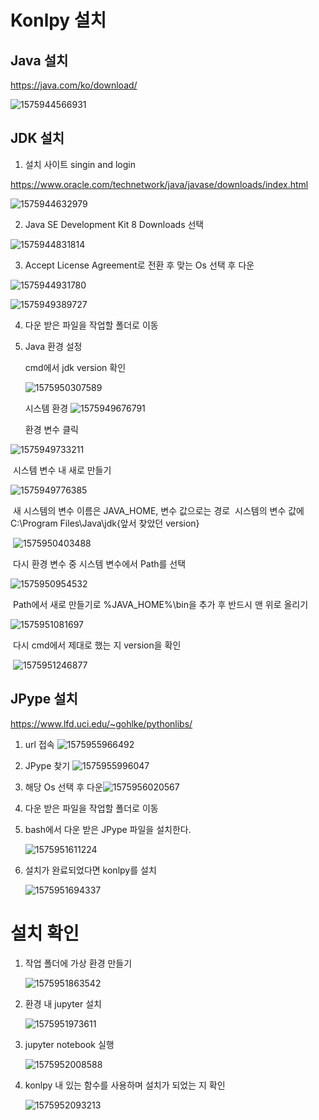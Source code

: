 



# Konlpy 설치

## Java 설치

https://java.com/ko/download/

![1575944566931](./images/1575944566931.png)

## JDK 설치

1. 설치 사이트 singin and login

https://www.oracle.com/technetwork/java/javase/downloads/index.html

![1575944632979](./images/1575944632979.png)

2. Java SE Development Kit 8 Downloads 선택

![1575944831814](./images/1575944831814.png)

3. Accept License Agreement로 전환 후 맞는 Os 선택 후 다운

![1575944931780](./images/1575944931780.png)

![1575949389727](./images/1575949389727.png)

4. 다운 받은 파일을 작업할 폴더로 이동

5. Java 환경 설정

   cmd에서 jdk version 확인

   ![1575950307589](./images/1575950307589.png)

   시스템 환경
   ![1575949676791](./images/1575949676791.png)

   

   환경 변수 클릭

   

![1575949733211](./images/1575949733211.png)



​	시스템 변수 내 새로 만들기

![1575949776385](./images/1575949776385.png)

​	새 시스템의 변수 이름은 JAVA_HOME, 변수 값으로는 경로 
​	시스템의 변수 값에 C:\Program Files\Java\jdk{앞서 찾았던 version}

​	![1575950403488](./images/1575950403488.png)

​	다시 환경 변수 중 시스템 변수에서 Path를 선택

![1575950954532](./images/1575950954532.png)



​	Path에서 새로 만들기로 %JAVA_HOME%\bin을 추가 후 반드시 맨 위로 올리기

![1575951081697](./images/1575951081697.png)

​	다시 cmd에서 제대로 했는 지 version을 확인

​	![1575951246877](./images/1575951246877.png)

## JPype 설치

https://www.lfd.uci.edu/~gohlke/pythonlibs/


1. url 접속
   ![1575955966492](./images/1575955966492.png)

2. JPype 찾기
   ![1575955996047](./images/1575955996047.png)

3. 해당 Os 선택 후 다운![1575956020567](./images/1575956020567.png)

4. 다운 받은 파일을 작업할 폴더로 이동

5. bash에서 다운 받은 JPype 파일을 설치한다.


   ![1575951611224](./images/1575951611224.png)

6. 설치가 완료되었다면 konlpy를 설치

   ![1575951694337](./images/1575951694337.png)



# 설치 확인

1. 작업 폴더에 가상 환경 만들기


   ![1575951863542](./images/1575951863542.png)

   

2. 환경 내 jupyter 설치

   ![1575951973611](./images/1575951973611.png)

3. jupyter notebook 실행

   ![1575952008588](./images/1575952008588.png)

4. konlpy 내 있는 함수를 사용하며 설치가 되었는 지 확인

   ![1575952093213](./images/1575952093213.png)